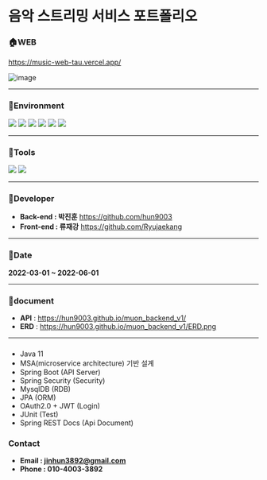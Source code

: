 # 음악 스트리밍 서비스 포트폴리오

### :house:WEB
https://music-web-tau.vercel.app/

![image](https://user-images.githubusercontent.com/65715992/179498136-853e8a30-867f-477e-8e07-ec5655034211.png)

--------------

### :muscle:Environment
<img src="https://img.shields.io/badge/SpringBoot-6DB33F?style=flat-square&logo=springboot&logoColor=white"/> <img src="https://img.shields.io/badge/Gradle-02303A?style=flat-square&logo=gradle&logoColor=white"/> <img src="https://img.shields.io/badge/Next.js-000000?style=flat-square&logo=nextdotjs&logoColor=white"/> <img src="https://img.shields.io/badge/Amazon S3-569A31?style=flat-square&logo=amazons3&logoColor=white"/> <img src="https://img.shields.io/badge/Amazon RDS-527FFF?style=flat-square&logo=amazonrds&logoColor=white"/> <img src="https://img.shields.io/badge/Amazon EC2-FF9900?style=flat-square&logo=amazonec2&logoColor=white"/>

--------------

### :wrench:Tools
<img src="https://img.shields.io/badge/IntelliJ IDEA-000000?style=flat-square&logo=intellijidea&logoColor=white"/> <img src="https://img.shields.io/badge/GitHub-000000?style=flat-square&logo=github&logoColor=white"/>

--------------

### :runner:Developer
- **Back-end : 박진훈** https://github.com/hun9003
- **Front-end : 류재강** https://github.com/Ryujaekang

--------------

### :calendar:Date
**2022-03-01 ~ 2022-06-01**

--------------

### :page_facing_up:document
- **API** : https://hun9003.github.io/muon_backend_v1/
- **ERD** : https://hun9003.github.io/muon_backend_v1/ERD.png

--------------

### 
- Java 11
- MSA(microservice architecture) 기반 설계
- Spring Boot (API Server)
- Spring Security (Security)
- MysqlDB (RDB)
- JPA (ORM)
- OAuth2.0 + JWT (Login)
- JUnit (Test)
- Spring REST Docs (Api Document)

### Contact
- **Email : jinhun3892@gmail.com**
- **Phone : 010-4003-3892**
